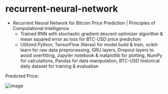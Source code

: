 # recurrent-neural-network

* Recurrent Neural Network for Bitcoin Price Prediction | Principles of Computational Intelligence
  * Trained RNN with stochastic gradient descent optimizer algorithm & mean squared error as loss for BTC-USD price prediction
  * Utilized Python, TensorFlow (Keras) for model build & train, scikit-learn for raw data preprocessing, GRU layers, Dropout layers to avoid overfitting, Jupyter notebook & matplotlib for plotting, NumPy for calculations, Pandas for data manipulation, BTC-USD historical daily dataset for training & evaluation

Predicted Price:

![image](https://github.com/amirbelbasi/recurrent-neural-network/assets/58425120/0c5e4826-7d0c-4fac-b623-ef5b86efb476)
